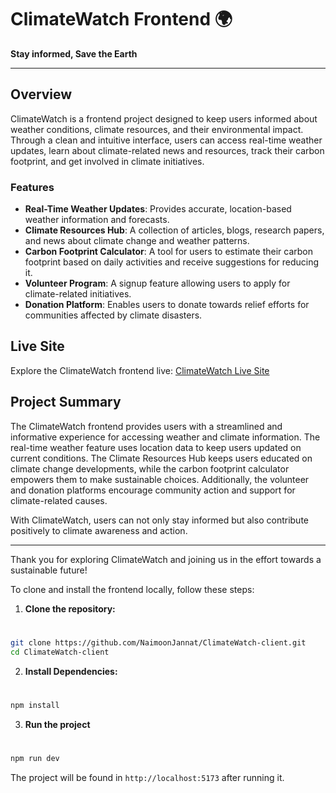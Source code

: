 # ClimateWatch Frontend 🌍

**Stay informed, Save the Earth**

---

## Overview

ClimateWatch is a frontend project designed to keep users informed about weather conditions, climate resources, and their environmental impact. Through a clean and intuitive interface, users can access real-time weather updates, learn about climate-related news and resources, track their carbon footprint, and get involved in climate initiatives.

### Features

- **Real-Time Weather Updates**: Provides accurate, location-based weather information and forecasts.
- **Climate Resources Hub**: A collection of articles, blogs, research papers, and news about climate change and weather patterns.
- **Carbon Footprint Calculator**: A tool for users to estimate their carbon footprint based on daily activities and receive suggestions for reducing it.
- **Volunteer Program**: A signup feature allowing users to apply for climate-related initiatives.
- **Donation Platform**: Enables users to donate towards relief efforts for communities affected by climate disasters.

## Live Site

Explore the ClimateWatch frontend live: [ClimateWatch Live Site]()

## Project Summary

The ClimateWatch frontend provides users with a streamlined and informative experience for accessing weather and climate information. The real-time weather feature uses location data to keep users updated on current conditions. The Climate Resources Hub keeps users educated on climate change developments, while the carbon footprint calculator empowers them to make sustainable choices. Additionally, the volunteer and donation platforms encourage community action and support for climate-related causes.

With ClimateWatch, users can not only stay informed but also contribute positively to climate awareness and action.

---

Thank you for exploring ClimateWatch and joining us in the effort towards a sustainable future!

To clone and install the frontend locally, follow these steps:

1. **Clone the repository:**
#
   ```bash
   git clone https://github.com/NaimoonJannat/ClimateWatch-client.git
   cd ClimateWatch-client
   ```
2. **Install Dependencies:**
#
```bash
npm install
```

3. **Run the project**
#
```bash
npm run dev
```

The project will be found in `http://localhost:5173` after running it.  